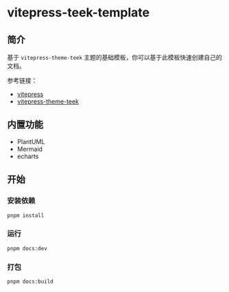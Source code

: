 # vitepress-teek-template

## 简介
基于 `vitepress-theme-teek` 主题的基础模板，你可以基于此模板快速创建自己的文档。

参考链接：
- [vitepress](https://vitepress.dev/zh/)
- [vitepress-theme-teek](https://vp.teek.top/)

## 内置功能
- PlantUML
- Mermaid
- echarts

## 开始
### 安装依赖
```
pnpm install
```
### 运行
```
pnpm docs:dev
```

### 打包
```
pnpm docs:build
```